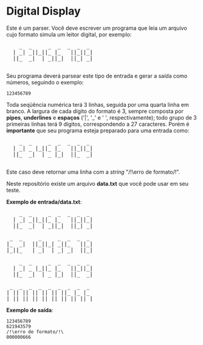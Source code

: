 Digital Display
======
Este é um parser. Você deve escrever um programa que leia um arquivo cujo formato simula um leitor digital, por exemplo:

<pre>
    _  _     _  _  _  _  _
  | _| _||_||_ |_   ||_||_|
  ||_  _|  | _||_|  ||_| _|

</pre>

Seu programa deverá parsear este tipo de entrada e gerar a saída como números, seguindo o exemplo:

	123456789

Toda seqüência numérica terá 3 linhas, seguida por uma quarta linha em branco. A largura de cada dígito do formato é 3, sempre composta por **pipes**, **underlines** e **espaços** ('|', '_' e ' ', respectivamente); todo grupo de 3 primeiras linhas terá 9 dígitos, correspondendo a 27 caracteres. Porém é **importante** que seu programa esteja preparado para uma entrada como:

<pre>
    _  _     _  _  _  _  _
  | _| _ |_||_ |_   ||_||_|
  ||_  _|  | _ |_|  ||_  _|

</pre>

Este caso deve retornar uma linha com a *string* "/!\erro de formato/!\".

Neste repositório existe um arquivo **data.txt** que você pode usar em seu teste.

**Exemplo de entrada/data.txt**:
<pre>
    _  _     _  _  _  _  _ 
  | _| _||_||_ |_   ||_||_|
  ||_  _|  | _||_|  ||_| _|

 _  _     _     _  _  _  _ 
|_  _|  ||_||_| _||_   ||_|
|_||_   | _|  | _| _|  ||_|

    _  _     _  _  _  _  _
  | _| _ |_||_ |_   ||_||_|
  ||_  _|  | _ |_|  ||_  _|

 _  _  _  _  _  _  _  _  _ 
| || || || || || ||_ |_ |_ 
|_||_||_||_||_||_||_||_||_|
</pre>

**Exemplo de saída**:
	
	123456789
	621943579
	/!\erro de formato/!\
	000000666
